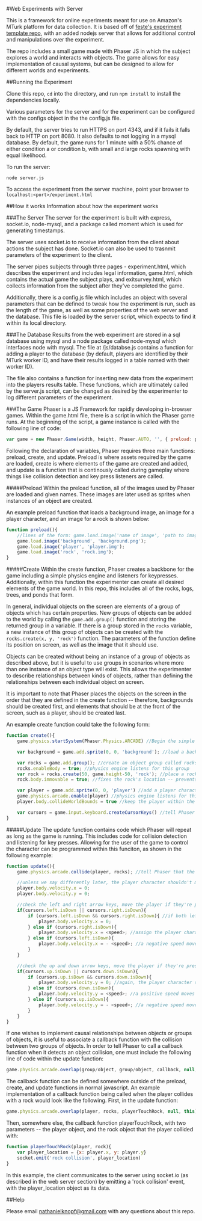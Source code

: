 #Web Experiments with Server

This is a framework for online experiments meant for use on Amazon's MTurk platform for data collection. It is based off of [feste's experiment template repo](https://github.com/feste/experiment_template), with an added nodejs server that allows for additional control and manipulations over the experiment. 

The repo includes a small game made with Phaser JS in which the subject explores a world and interacts with objects. The game allows for easy implementation of causal systems, but can be designed to allow for different worlds and experiments.

##Running the Experiment

Clone this repo, `cd` into the directory, and run `npm install` to install the dependencies locally. 

Various parameters for the server and for the experiment can be configured with the configs object in the the config.js file.

By default, the server tries to run HTTPS on port 4343, and if it fails it falls back to HTTP on port 8080. It also defaults to not logging in a mysql database.
By default, the game runs for 1 minute with a 50% chance of either condition a or condition b, with small and large rocks spawning with equal likelihood.

To run the server:

```
node server.js
```

To access the experiment from the server machine, point your browser to `localhost:<port>/experiment.html`

##How it works
Information about how the experiment works

###The Server
The server for the experiment is built with express, socket.io, node-mysql, and a package called moment which is used for generating timestamps.

The server uses socket.io to receive information from the client about actions the subject has done. Socket.io can also be used to trasnmit parameters of the experiment to the client. 

The server pipes subjects through three pages - experiment.html, which describes the experiment and includes legal information, game.html, which contains the actual game the subject plays, and exitsurvey.html, which collects information from the subject after they've completed the game.

Additionally, there is a config.js file which includes an object with several parameters that can be defined to tweak how the experiment is run, such as the length of the game, as well as some properties of the web server and the database. This file is loaded by the server script, which expects to find it within its local directory.

###The Database
Results from the web experiment are stored in a sql database using mysql and a node package called node-mysql which interfaces node with mysql. The file at /js/databse.js contains a function for adding a player to the database (by default, players are identified by their MTurk worker ID, and have their results logged in a table named with their worker ID). 

The file also contains a function for inserting new data from the experiment into the players results table. These functions, which are ultimately called by the server.js script, can be changed as desired by the experimenter to log different parameters of the experiment.

###The Game
Phaser is a JS Framework for rapidly developing in-browser games.  Within the game.html file, there is a script in which the Phaser game runs. At the beginning of the script, a game instance is called with the following line of code:
```javascript
var game = new Phaser.Game(width, height, Phaser.AUTO, '', { preload: preload, create: create, update: update });
```

Following the declaration of variables, Phaser requires three main functions: preload, create, and update. Preload is where assets required by the game are loaded, create is where elements of the game are created and added, and update is a function that is continously called during gameplay where things like collision detection and key press listeners are called.

#####Preload
Within the preload function, all of the images used by Phaser are loaded and given names. These images are later used as sprites when instances of an object are created.

An example preload function that loads a background image, an image for a player character, and an image for a rock is shown below:
```javascript
function preload(){
	//lines of the form: game.load.image('name of image', 'path to image');
	game.load.image('background', 'background.png');
	game.load.image('player', 'player.img');
	game.load.image('rock', 'rock.img');
}
```

#####Create
Within the create function, Phaser creates a backbone for the game including a simple physics engine and listeners for keypresses. Additionally, within this function the experimenter can create all desired elements of the game world. In this repo, this includes all of the rocks, logs, trees, and ponds that form.

In general, individual objects on the screen are elements of a group of objects which has certain properties. New groups of objects can be added to the world by calling the `game.add.group()` function and storing the returned group in a variable. If there is a group stored in the `rocks` variable, a new instance of this group of objects can be created with the `rocks.create(x, y, 'rock')` function. The parameters of the function define its position on screen, as well as the image that it should use.

Objects can be created without being an instance of a group of objects as described above, but it is useful to use groups in scenarios where more than one instance of an object type will exist. This allows the experimenter to describe relationships between kinds of objects, rather than defining the relationships between each individual object on screen.

It is important to note that Phaser places the objects on the screen in the order that they are defined in the create function -- therefore, backgrounds should be created first, and elements that should be at the front of the screen, such as a player, should be created last.

An example create function could take the following form:
```javascript
function create(){
	game.physics.startSystem(Phaser.Physics.ARCADE) //Begin the simple physics engine within the game

	var background = game.add.sprite(0, 0, 'background'); //load a background image

	var rocks = game.add.group(); //create an object group called rocks
	rocks.enableBody = true; //physics engine listens for this group
	var rock = rocks.create(50, game.height-50, 'rock'); //place a rock in the bottom left corner of the screen
	rock.body.immovable = true; //fixes the rock's location -- prevents the player from moving it by bumping into it

	var player = game.add.sprite(0, 0, 'player') //add a player character to the screen in the upper right corner
	game.physics.arcade.enable(player) //physics engine listens for this object
	player.body.collideWorldBounds = true //keep the player within the boundaries of the game

	var cursors = game.input.keyboard.createCursorKeys() //tell Phaser that it will be listening for arrow key presses
}
```

#####Update
The update function contains code which Phaser will repeat as long as the game is running. This includes code for collision detection and listening for key presses. Allowing for the user of the game to control the character can be programmed within this funciton, as shown in the following example:
```javascript
function update(){
	game.physics.arcade.collide(player, rocks); //tell Phaser that the player should collide with instances of the rock group

	//unless we say differently later, the player character shouldn't move on its own
	player.body.velocity.x = 0;
    player.body.velocity.y = 0;

    //check the left and right arrow keys, move the player if they're pressed
    if(cursors.left.isDown || cursors.right.isDown){
    	if (cursors.left.isDown && cursors.right.isDown){ //if both left and right arrow keys are pressed, the player shouldn't move
    		player.body.velocity.x = 0;
    	} else if (cursors.right.isDown){
    		player.body.velocity.x = <speed>; //assign the player character a speed - positive speeds are to the right
    	} else if (cursors.left.isDown){
    		player.body.velocity.x = - <speed>; //a negative speed moves the player character to the left
    	}
    }

    //check the up and down arrow keys, move the player if they're pressed
    if(cursors.up.isDown || cursors.down.isDown){
    	if (cursors.up.isDown && cursors.down.isDown){
    		player.body.velocity.y = 0; //again, the player character shouldn't move if both up and down are pressed
    	} else if (cursors.down.isDown){
    		player.body.velocity.y = <speed>; //a positive speed moves the player character down the screen
    	} else if (cursors.up.isDown){
    		player.body.velocity.y = - <speed>; //a negative speed moves the player character up the screen
    	}
    }
}
```

If one wishes to implement causal relationships between objects or groups of objects, it is useful to associate a callback function with the collision between two groups of objects. In order to tell Phaser to call a callback function when it detects an object collision, one must include the following line of code within the update function:
```javascript
game.physics.arcade.overlap(group/object, group/object, callback, null, this);
```

The callback function can be defined somewhere outside of the preload, create, and update functions in normal javascript. An example implementation of a callback function being called when the player collides with a rock would look like the following. First, in the update function:
```javascript
game.physics.arcade.overlap(player, rocks, playerTouchRock, null, this);
```

Then, somewhere else, the callback function playerTouchRock, with two parameters -- the player object, and the rock object that the player collided with:
```javascript
function playerTouchRock(player, rock){
	var player_location = {x: player.x, y: player.y}
	socket.emit('rock collision', player_location)
}
```

In this example, the client communicates to the server using socket.io (as described in the web server section) by emitting a 'rock collision' event, with the player_location object as its data.

##Help

Please email nathanielknopf@gmail.com with any questions about this repo.
